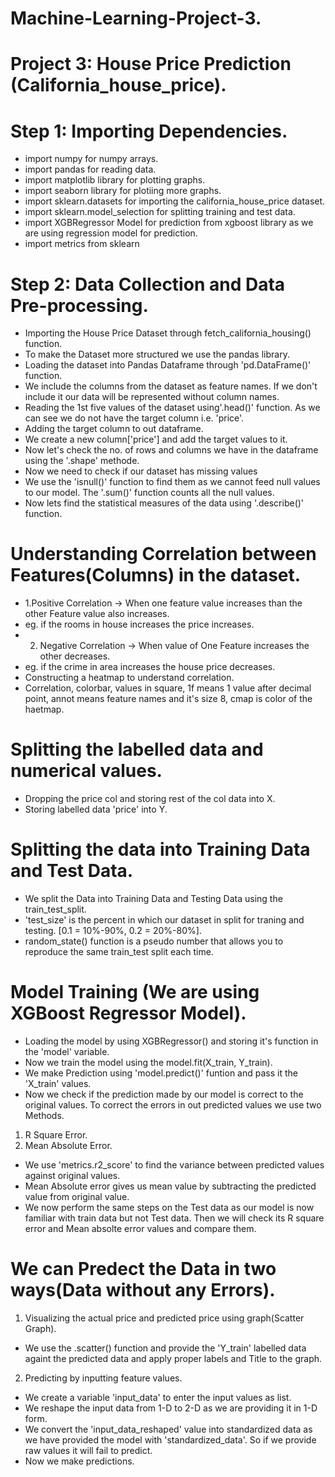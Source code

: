 # Machine-Learning-Project-3.
# Project 3: House Price Prediction (California_house_price).

# Step 1: Importing Dependencies.
* import numpy for numpy arrays.
* import pandas for reading data.
* import matplotlib library for plotting graphs.
* import seaborn library for plotiing more graphs.
* import sklearn.datasets for importing the california_house_price dataset.
* import sklearn.model_selection for splitting training and test data.
* import XGBRegressor Model for prediction from xgboost library as we are using regression model for prediction.
* import metrics from sklearn

# Step 2: Data Collection and Data Pre-processing.
* Importing the House Price Dataset through fetch_california_housing() function.
* To make the Dataset more structured we use the pandas library.
* Loading the dataset into Pandas Dataframe through 'pd.DataFrame()' function.
* We include the columns from the dataset as feature names. If we don't include it our data will be represented without column names.
* Reading the 1st five values of the dataset using'.head()' function. As we can see we do not have the target column i.e. 'price'.
* Adding the target column to out dataframe.
* We create a new column['price'] and add the target values to it.
* Now let's check the no. of rows and columns we have in the dataframe using the '.shape' methode.
* Now we need to check if our dataset has missing values
* We use the 'isnull()' function to find them as we cannot feed null values to our model. The '.sum()' function counts all the null values.
* Now lets find the statistical measures of the data using '.describe()' function.

# Understanding Correlation between Features(Columns) in the dataset.
* 1.Positive Correlation ->  When one feature value increases than the other Feature value also increases.
* eg. if the rooms in house increases the price increases.
* 2. Negative Correlation -> When value of One Feature increases the other decreases.
* eg. if the crime in area increases the house price decreases.
* Constructing a heatmap to understand correlation.
* Correlation, colorbar, values in square, 1f means 1 value after decimal point, annot means feature names and it's size 8, cmap is color of the haetmap.

# Splitting the labelled data and numerical values.
* Dropping the price col and storing rest of the col data into X.
* Storing labelled data 'price' into Y.

# Splitting the data into Training Data and Test Data.
* We split the Data into Training Data and Testing Data using the train_test_split.
* 'test_size' is the percent in which our dataset in split for traning and testing. [0.1 = 10%-90%, 0.2 = 20%-80%].
* random_state() function is a pseudo number that allows you to reproduce the same train_test split each time.

# Model Training (We are using XGBoost Regressor Model).
* Loading the model by using XGBRegressor() and storing it's function in the 'model' variable. 
* Now we train the model using the model.fit(X_train, Y_train).
* We make Prediction using 'model.predict()' funtion and pass it the 'X_train' values.
* Now we check if the prediction made by our model is correct to the original values. To correct the errors in out predicted values we use two Methods.
1. R Square Error.
2. Mean Absolute Error.
* We use 'metrics.r2_score' to find the variance between predicted values against original values.
* Mean Absolute error gives us mean value by subtracting the predicted value from original value.
* We now perform the same steps on the Test data as our model is now familiar with train data but not Test data. Then we will check its R square error and Mean absolte error values and compare them.

# We can Predect the Data in two ways(Data without any Errors).
1. Visualizing the actual price and predicted price using graph(Scatter Graph).
* We use the .scatter() function and provide the 'Y_train' labelled data againt the predicted data and apply proper labels and Title to the graph.
2. Predicting by inputting feature values.
* We create a variable 'input_data' to enter the input values as list.
* We reshape the input data from 1-D to 2-D as we are providing it in 1-D form.
* We convert the 'input_data_reshaped' value into standardized data as we have provided the model with 'standardized_data'. So if we provide raw values it will fail to predict.
* Now we make predictions.
